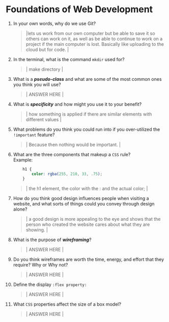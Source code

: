 # Foundations of Web Development
01. In your own words, why do we use Git?
    > |lets us work from our own computer but be able to save it so others can work on it, as well as be able to continue to work on a project if the main computer is lost. Basically like uploading to the cloud but for code. |

02. In the terminal, what is the command `mkdir` used for?
    > | make directory |

03. What is a ***pseudo-class*** and what are some of the most common ones you think you will use?
    > | ANSWER HERE |

04. What is ***specificity*** and how might you use it to your benefit?
    > | how something is applied if there are similar elements with different values |

05. What problems do you think you could run into if you over-utilized the `!important` feature?
    > | Because then nothing would be important. |

06. What are the three components that makeup a `CSS` rule? <br> Example:

    ```css
        h1 {
            color: rgba(255, 210, 33, .75);
        }
    ```

    > | the h1 element, the color with the : and the actual color; |

07. How do you think good design influences people when visiting a website, and what sorts of things could you convey through design alone?
    > | a good design is more appealing to the eye and shows that the person who created the website cares about what they are showing. |

08. What is the purpose of ***wireframing***?
    > | ANSWER HERE |

09. Do you think wireframes are worth the time, energy, and effort that they require? Why or Why not?
    > | ANSWER HERE |

10. Define the display `:flex property:`
    > | ANSWER HERE |

11. What `CSS` properties affect the size of a box model?
    > | ANSWER HERE |
